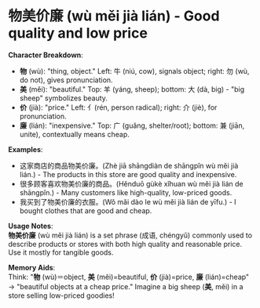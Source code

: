 # **物美价廉 (wù měi jià lián) - Good quality and low price**

**Character Breakdown**:  
- **物** (wù): "thing, object." Left: 牛 (niú, cow), signals object; right: 勿 (wù, do not), gives pronunciation.  
- **美** (měi): "beautiful." Top: 羊 (yáng, sheep); bottom: 大 (dà, big) - "big sheep" symbolizes beauty.  
- **价** (jià): "price." Left: 亻(rén, person radical); right: 介 (jiè), for pronunciation.  
- **廉** (lián): "inexpensive." Top: 广 (guǎng, shelter/root); bottom: 兼 (jiān, unite), contextually means cheap.

**Examples**:  
- 这家商店的商品物美价廉。(Zhè jiā shāngdiàn de shāngpǐn wù měi jià lián.) - The products in this store are good quality and inexpensive.  
- 很多顾客喜欢物美价廉的商品。(Hěnduō gùkè xǐhuan wù měi jià lián de shāngpǐn.) - Many customers like high-quality, low-priced goods.  
- 我买到了物美价廉的衣服。(Wǒ mǎi dào le wù měi jià lián de yīfu.) - I bought clothes that are good and cheap.

**Usage Notes**:  
**物美价廉** (wù měi jià lián) is a set phrase (成语, chéngyǔ) commonly used to describe products or stores with both high quality and reasonable price. Use it mostly for tangible goods.

**Memory Aids**:  
Think: "**物** (wù)＝object, **美** (měi)=beautiful, **价** (jià)=price, **廉** (lián)=cheap" → "beautiful objects at a cheap price." Imagine a big sheep (**美**, měi) in a store selling low-priced goodies!